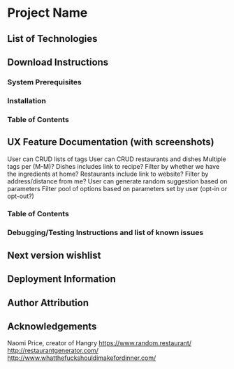 # Project Name
## List of Technologies
## Download Instructions
### System Prerequisites
### Installation
### Table of Contents
## UX Feature Documentation (with screenshots)

User can CRUD lists of tags
User can CRUD restaurants and dishes
    Multiple tags per (M-M)?
    Dishes includes link to recipe?
    Filter by whether we have the ingredients at home?
    Restaurants include link to website?
    Filter by address/distance from me?
User can generate random suggestion based on parameters
    Filter pool of options based on parameters set by user (opt-in or opt-out?)

### Table of Contents
### Debugging/Testing Instructions and list of known issues
## Next version wishlist
## Deployment Information
## Author Attribution
## Acknowledgements

Naomi Price, creator of Hangry
https://www.random.restaurant/
http://restaurantgenerator.com/
http://www.whatthefuckshouldimakefordinner.com/